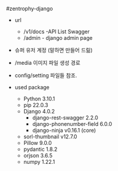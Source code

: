 #zentrophy-django

* url
  * /v1/docs -API List Swagger
  * /admin - django admin page

* 슈퍼 유저 계정 (말하면 만들어 드릶)
* /media 이미지 파일 생성 경로
* config/setting 파일들 참조.

* used package
  * Python 3.10.1
  * pip	22.0.3
  * Django	4.0.2
    * django-rest-swagger	2.2.0
    * django-phonenumber-field	6.0.0
    * django-ninja	v0.16.1 (core)
  * sorl-thumbnail	v12.7.0
  * Pillow	9.0.0
  * pydantic	1.8.2
  * orjson	3.6.5
  * numpy	1.22.1


